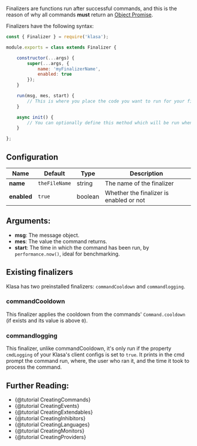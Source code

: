 Finalizers are functions run after successful commands, and this is the reason of why all commands **must** return an
[Object Promise](https://developer.mozilla.org/en/docs/Web/JavaScript/Reference/Global_Objects/Promise).

Finalizers have the following syntax:

```javascript
const { Finalizer } = require('klasa');

module.exports = class extends Finalizer {

	constructor(...args) {
		super(...args, {
			name: 'myFinalizerName',
            enabled: true
        });
	}

	run(msg, mes, start) {
		// This is where you place the code you want to run for your finalizer
	}

	async init() {
		// You can optionally define this method which will be run when the bot starts (after login, so discord data is available via this.client)
	}

};
```

## Configuration

| Name        | Default       | Type    | Description                             |
| ----------- | ------------- | ------- | --------------------------------------- |
| **name**    | `theFileName` | string  | The name of the finalizer               |
| **enabled** | `true`        | boolean | Whether the finalizer is enabled or not |

## Arguments:

- **msg**: The message object.
- **mes**: The value the command returns.
- **start**: The time in which the command has been run, by `performance.now()`, ideal for benchmarking.

## Existing finalizers

Klasa has two preinstalled finalizers: `commandCooldown` and `commandlogging`.

### commandCooldown

This finalizer applies the cooldown from the commands' `Command.cooldown` (if exists and its value is above `0`).

### commandlogging

This finalizer, unlike commandCooldown, it's only run if the property `cmdLogging` of
your Klasa's client configs is set to `true`. It prints in the cmd prompt the command run, where,
the user who ran it, and the time it took to process the command.

## Further Reading:

- {@tutorial CreatingCommands}
- {@tutorial CreatingEvents}
- {@tutorial CreatingExtendables}
- {@tutorial CreatingInhibitors}
- {@tutorial CreatingLanguages}
- {@tutorial CreatingMonitors}
- {@tutorial CreatingProviders}